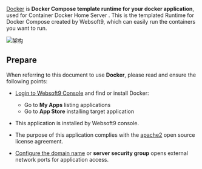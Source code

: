 [Docker](https://www.docker.com/) is **Docker Compose template runtime for your docker application**, used for Container Docker Home Server . This is the templated Runtime for Docker Compose created by Websoft9, which can easily run the containers you want to run.


![架构](https://libs.websoft9.com/Websoft9/DocsPicture/zh/runtime/runtime-web-websoft9.png)


## Prepare

When referring to this document to use **Docker**, please read and ensure the following points:

- [Login to Websoft9 Console](./login-console) and find or install Docker:
  - Go to **My Apps** listing applications 
  - Go to **App Store** installing target application

- This application is installed by Websoft9 console.


- The purpose of this application complies with the [apache2](https://opensource.org/licenses/Apache-2.0) open source license agreement.


- [Configure the domain name](./domain-set) or **server security group** opens external network ports for application access.